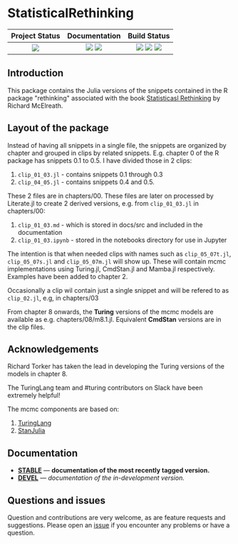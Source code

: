 # StatisticalRethinking


| **Project Status**                                                               |  **Documentation**                                                               | **Build Status**                                                                                |
|:-------------------------------------------------------------------------------:|:-------------------------------------------------------------------------------:|:-----------------------------------------------------------------------------------------------:|
|![][project-status-img] | [![][docs-stable-img]][docs-stable-url] [![][docs-dev-img]][docs-dev-url] | [![][travis-img]][travis-url] [![][appveyor-img]][appveyor-url] [![][codecov-img]][codecov-url] |

## Introduction

This package contains the Julia versions of the snippets contained in the R package "rethinking" associated with the book [Statisticasl Rethinking](https://xcelab.net/rm/statistical-rethinking/) by Richard McElreath.

## Layout of the package

Instead of having all snippets in a single file, the snippets are organized by chapter and grouped in clips by related snippets. E.g. chapter 0 of the R package has snippets 0.1 to 0.5. I have divided those in 2 clips:

1. `clip_01_03.jl` - contains snippets 0.1 through 0.3
2. `clip_04_05.jl` - contains snippets 0.4 and 0.5.

These 2 files are in chapters/00. These files are later on processed by Literate.jl to create 2 derived versions, e.g. from `clip_01_03.jl` in chapters/00:

1. `clip_01_03.md` - which is stored in docs/src and included in the documentation
2. `clip_01_03.ipynb` - stored in the notebooks directory for use in Jupyter

The intention is that when needed clips with names such as `clip_05_07t.jl`, `clip_05_07s.jl` and `clip_05_07m.jl` will show up. These will contain mcmc implementations using Turing.jl, CmdStan.jl and Mamba.jl respectively. Examples have been added to chapter 2.

Occasionally a clip wil contain just a single snippet and will be refered to as `clip_02.jl`, e.g, in chapters/03

From chapter 8 onwards, the **Turing** versions of the mcmc models are available as e.g. chapters/08/m8.1.jl. Equivalent **CmdStan** versions are in the clip files.

## Acknowledgements

Richard Torker has taken the lead in developing the Turing versions of the models in chapter 8.

The TuringLang team and #turing contributors on Slack have been extremely helpful!

The mcmc components are based on:

1. [TuringLang](https://github.com/TuringLang)
2. [StanJulia](https://github.com/StanJulia)

## Documentation

- [**STABLE**][docs-stable-url] &mdash; **documentation of the most recently tagged version.**
- [**DEVEL**][docs-dev-url] &mdash; *documentation of the in-development version.*

## Questions and issues

Question and contributions are very welcome, as are feature requests and suggestions. Please open an [issue][issues-url] if you encounter any problems or have a question. 

[docs-dev-img]: https://img.shields.io/badge/docs-dev-blue.svg
[docs-dev-url]: https://stanjulia.github.io/StatisticalRethinking.jl/latest

[docs-stable-img]: https://img.shields.io/badge/docs-stable-blue.svg
[docs-stable-url]: https://stanjulia.github.io/StatisticalRethinking.jl/stable

[travis-img]: https://travis-ci.org/StanJulia/StatisticalRethinking.jl.svg?branch=master
[travis-url]: https://travis-ci.org/StanJulia/StatisticalRethinking.jl

[appveyor-img]: https://ci.appveyor.com/api/projects/status/whhifxtx8jb2208f?svg=true
[appveyor-url]: https://ci.appveyor.com/project/StanJulia/StatisticalRethinking-jl

[codecov-img]: https://codecov.io/gh/StanJulia/StatisticalRethinking.jl/branch/master/graph/badge.svg
[codecov-url]: https://codecov.io/gh/StanJulia/StatisticalRethinking.jl

[issues-url]: https://github.com/StanJulia/StatisticalRethinking.jl/issues

[project-status-img]: https://img.shields.io/badge/lifecycle-experimental-orange.svg
